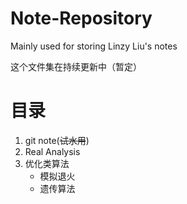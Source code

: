 # Note-Repository
Mainly used for storing Linzy Liu's notes

这个文件集在持续更新中（暂定）

# 目录

1. git note(~~试水用~~)
2. Real Analysis
3. 优化类算法
   * 模拟退火
   * 遗传算法
